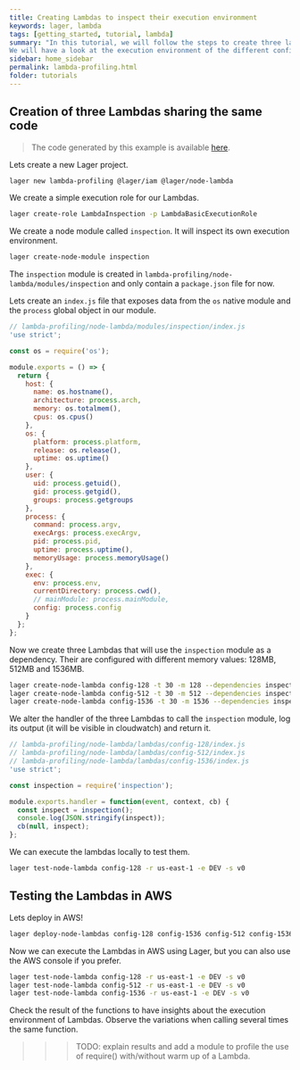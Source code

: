 ```yaml
---
title: Creating Lambdas to inspect their execution environment
keywords: lager, lambda
tags: [getting_started, tutorial, lambda]
summary: "In this tutorial, we will follow the steps to create three lambdas executing the same code, but with different configurations.
We will have a look at the execution environment of the different configurations."
sidebar: home_sidebar
permalink: lambda-profiling.html
folder: tutorials
---
```


Creation of three Lambdas sharing the same code
---

> The code generated by this example is available [here](https://github.com/lagerjs/lager/tree/master/demo/lambda-profiling).

Lets create a new Lager project.

```bash
lager new lambda-profiling @lager/iam @lager/node-lambda
```

We create a simple execution role for our Lambdas.

```bash
lager create-role LambdaInspection -p LambdaBasicExecutionRole
```

We create a node module called `inspection`. It will inspect its own execution environment.

```bash
lager create-node-module inspection
```

The `inspection` module is created in `lambda-profiling/node-lambda/modules/inspection` and only contain a `package.json` file for now.

Lets create an `index.js` file that exposes data from the `os` native module and the `process` global object in our module.

```javascript
// lambda-profiling/node-lambda/modules/inspection/index.js
'use strict';

const os = require('os');

module.exports = () => {
  return {
    host: {
      name: os.hostname(),
      architecture: process.arch,
      memory: os.totalmem(),
      cpus: os.cpus()
    },
    os: {
      platform: process.platform,
      release: os.release(),
      uptime: os.uptime()
    },
    user: {
      uid: process.getuid(),
      gid: process.getgid(),
      groups: process.getgroups
    },
    process: {
      command: process.argv,
      execArgs: process.execArgv,
      pid: process.pid,
      uptime: process.uptime(),
      memoryUsage: process.memoryUsage()
    },
    exec: {
      env: process.env,
      currentDirectory: process.cwd(),
      // mainModule: process.mainModule,
      config: process.config
    }
  };
};
```

Now we create three Lambdas that will use the `inspection` module as a dependency. Their are configured with different memory values: 128MB, 512MB and 1536MB.

```bash
lager create-node-lambda config-128 -t 30 -m 128 --dependencies inspection -r LambdaInspection
lager create-node-lambda config-512 -t 30 -m 512 --dependencies inspection -r LambdaInspection
lager create-node-lambda config-1536 -t 30 -m 1536 --dependencies inspection -r LambdaInspection
```

We alter the handler of the three Lambdas to call the `inspection` module, log its output (it will be visible in cloudwatch) and return it.

```javascript
// lambda-profiling/node-lambda/lambdas/config-128/index.js
// lambda-profiling/node-lambda/lambdas/config-512/index.js
// lambda-profiling/node-lambda/lambdas/config-1536/index.js
'use strict';

const inspection = require('inspection');

module.exports.handler = function(event, context, cb) {
  const inspect = inspection();
  console.log(JSON.stringify(inspect));
  cb(null, inspect);
};
```

We can execute the lambdas locally to test them.

```bash
lager test-node-lambda config-128 -r us-east-1 -e DEV -s v0
```

Testing the Lambdas in AWS
---

Lets deploy in AWS!

```bash
lager deploy-node-lambdas config-128 config-1536 config-512 config-1536 -r us-east-1 -e DEV -s v0
```

Now we can execute the Lambdas in AWS using Lager, but you can also use the AWS console if you prefer.

```bash
lager test-node-lambda config-128 -r us-east-1 -e DEV -s v0
lager test-node-lambda config-512 -r us-east-1 -e DEV -s v0
lager test-node-lambda config-1536 -r us-east-1 -e DEV -s v0
```

Check the result of the functions to have insights about the execution environment of Lambdas. Observe the variations when calling several times the same
function.

>>> TODO: explain results and add a module to profile the use of require() with/without warm up of a Lambda.
